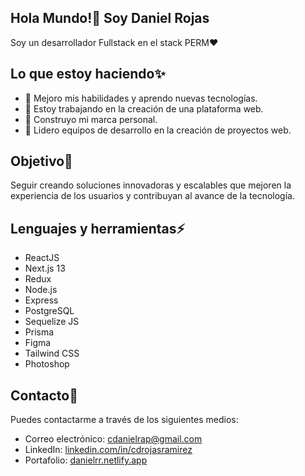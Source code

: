 ## Hola Mundo!👋 Soy Daniel Rojas

Soy un desarrollador Fullstack en el stack PERM♥

## Lo que estoy haciendo✨
- 🔭 Mejoro mis habilidades y aprendo nuevas tecnologías.
- 🌱 Estoy trabajando en la creación de una plataforma web.
- 👯 Construyo mi marca personal.
- 💬 Lidero equipos de desarrollo en la creación de proyectos web.

## Objetivo🔭
Seguir creando soluciones innovadoras y escalables que mejoren la experiencia de los usuarios y contribuyan al avance de la tecnología.

## Lenguajes y herramientas⚡
- ReactJS
- Next.js 13
- Redux
- Node.js
- Express
- PostgreSQL
- Sequelize JS
- Prisma
- Figma
- Tailwind CSS
- Photoshop

## Contacto💬
Puedes contactarme a través de los siguientes medios:
- Correo electrónico: cdanielrap@gmail.com
- LinkedIn: [linkedin.com/in/cdrojasramirez](https://www.linkedin.com/in/cdrojasramirez)
- Portafolio: [danielrr.netlify.app](https://danielrr.netlify.app)
